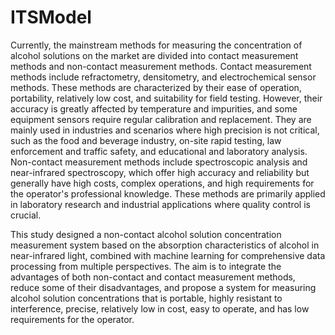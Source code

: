 # ITSModel
Currently, the mainstream methods for measuring the concentration of alcohol solutions on the market are divided into contact measurement methods and non-contact measurement methods. Contact measurement methods include refractometry, densitometry, and electrochemical sensor methods. These methods are characterized by their ease of operation, portability, relatively low cost, and suitability for field testing. However, their accuracy is greatly affected by temperature and impurities, and some equipment sensors require regular calibration and replacement. They are mainly used in industries and scenarios where high precision is not critical, such as the food and beverage industry, on-site rapid testing, law enforcement and traffic safety, and educational and laboratory analysis. Non-contact measurement methods include spectroscopic analysis and near-infrared spectroscopy, which offer high accuracy and reliability but generally have high costs, complex operations, and high requirements for the operator's professional knowledge. These methods are primarily applied in laboratory research and industrial applications where quality control is crucial.

This study designed a non-contact alcohol solution concentration measurement system based on the absorption characteristics of alcohol in near-infrared light, combined with machine learning for comprehensive data processing from multiple perspectives. The aim is to integrate the advantages of both non-contact and contact measurement methods, reduce some of their disadvantages, and propose a system for measuring alcohol solution concentrations that is portable, highly resistant to interference, precise, relatively low in cost, easy to operate, and has low requirements for the operator.
